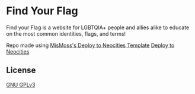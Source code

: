 # Find Your Flag
Find your Flag is a website for LGBTQIA+ people and allies alike to educate on the most common identities, flags, and terms!

Repo made using [MisMoss's Deploy to Neocities Template](https://github.com/M1ssM0ss/deploy-to-neocities-template)
[Deploy to Neocities](https://github.com/marketplace/actions/deploy-to-neocities)

## License
[GNU GPLv3](https://choosealicense.com/licenses/gpl-3.0/)
